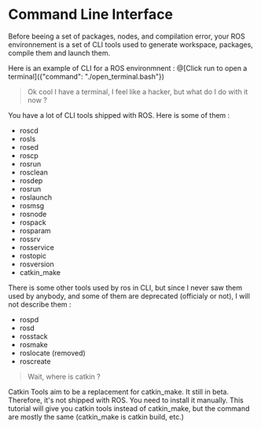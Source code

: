 # Command Line Interface

Before beeing a set of packages, nodes, and compilation error, your ROS environnement is a set of CLI tools used to generate workspace, packages, compile them and launch them.

Here is an example of CLI for a ROS environmnent : 
@[Click run to open a terminal]({"command": "./open_terminal.bash"})

> Ok cool I have a terminal, I feel like a hacker, but what do I do with it now ?

You have a lot of CLI tools shipped with ROS. Here is some of them : 

- roscd
- rosls
- rosed
- roscp
- rosrun
- rosclean
- rosdep
- rosrun
- roslaunch
- rosmsg
- rosnode
- rospack
- rosparam
- rossrv
- rosservice
- rostopic
- rosversion
- catkin_make

There is some other tools used by ros in CLI, but since I never saw them used by anybody, and some of them are deprecated (officialy or not), I will not describe them : 
- rospd
- rosd
- rosstack 
- rosmake
- roslocate (removed)
- roscreate


> Wait, where is catkin ?

Catkin Tools aim to be a replacement for catkin_make. It still in beta. Therefore, it's not shipped with ROS. You need to install it manually. This tutorial will give you catkin tools instead of catkin_make, but the command are mostly the same (catkin_make is catkin build, etc.)
